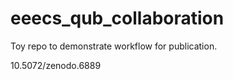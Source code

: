 

# eeecs_qub_collaboration

Toy repo to demonstrate workflow for publication.

10.5072/zenodo.6889
